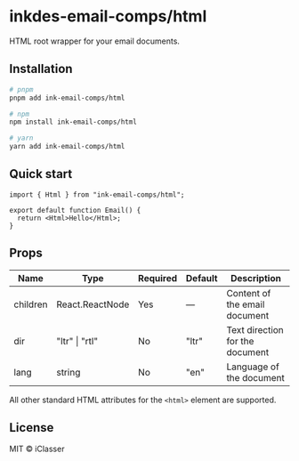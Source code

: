# inkdes-email-comps/html

HTML root wrapper for your email documents.

## Installation

```bash
# pnpm
pnpm add ink-email-comps/html

# npm
npm install ink-email-comps/html

# yarn
yarn add ink-email-comps/html
```

## Quick start

```tsx
import { Html } from "ink-email-comps/html";

export default function Email() {
  return <Html>Hello</Html>;
}
```

## Props

| Name     | Type                   | Required | Default | Description                         |
| -------- | ---------------------- | -------- | ------- | ----------------------------------- |
| children | React.ReactNode        | Yes      | —       | Content of the email document       |
| dir      | "ltr" \| "rtl"          | No       | "ltr"   | Text direction for the document     |
| lang     | string                 | No       | "en"    | Language of the document            |

All other standard HTML attributes for the `<html>` element are supported.

## License

MIT © iClasser
